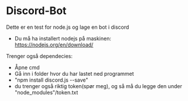 # Discord-Bot
 Dette er en test for node.js og lage en bot i discord

- Du må ha installert nodejs på maskinen: https://nodejs.org/en/download/

Trenger også dependecies:
- Åpne cmd
- Gå inn i folder hvor du har lastet ned programmet
- "npm install discord.js --save"
- du trenger også riktig token(spør meg), og så må du legge den under "node_modules"/token.txt
